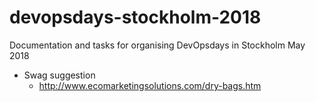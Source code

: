 # devopsdays-stockholm-2018
Documentation and tasks for organising DevOpsdays in Stockholm May 2018

* Swag suggestion
	* http://www.ecomarketingsolutions.com/dry-bags.htm 
